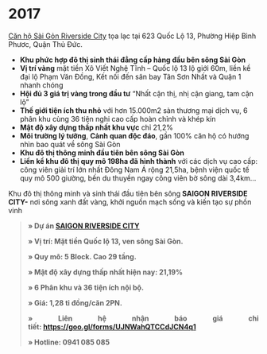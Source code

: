 # 2017
<a href="https://namminh.com.vn/du-an/saigon-riverside-city">Căn hộ Sài Gỏn Riverside City</a> tọa lạc tại 623 Quốc Lộ 13, Phường Hiệp Bình Phươc, Quận Thủ Đức. 
<ul>
 	<li><strong>Khu phức hợp đô thị sinh thái đẳng cấp hàng đầu bên sông Sài Gòn</strong></li>
 	<li><strong>Vị trí vàng</strong> mặt tiền Xô Viết Nghệ Tĩnh – Quốc lộ 13 lộ giới 60m, liền kề đại lộ Phạm Văn Đồng, Kết nối đến sân bay Tân Sơn Nhất và Quận 1 nhanh chóng</li>
 	<li><strong>Hội đủ 3 giá trị vàng trong đầu tư</strong> “Nhất cận thị, nhị cận giang, tam cận lộ”</li>
 	<li><strong>Thế giới tiện ích thu nhỏ</strong> với hơn 15.000m2 sàn thương mại dịch vụ, 6 phân khu cùng 36 tiện nghi cao cấp hoàn chỉnh và khép kín</li>
 	<li><strong>Mật độ xây dựng thấp nhất khu vực</strong> chỉ 21,2%</li>
 	<li><strong>Môi trường lý tưởng</strong>, <strong>Cảnh quan độc đáo</strong>, gần 100% căn hộ có hướng nhìn bao quát về sông Sài Gòn</li>
 	<li><strong>Khu đô thị thông minh đầu tiên bên sông Sài Gòn</strong></li>
 	<li><strong>Liền kề khu đô thị quy mô 198ha đã hình thành</strong> với các dịch vụ cao cấp: công viên giải trí lớn nhất Đông Nam Á rộng 21,5ha, bệnh viện quốc tế quy mô 500 giường, bến du thuyền ngay công viên bờ sông dài 3,4km…</li>
</ul> 

Khu đô thị thông minh và sinh thái đầu tiên bên sông<strong> SAIGON RIVERSIDE CITY-</strong> nơi sông xanh đất vàng, khởi nguồn mạch sống và kiến tạo sự phồn vinh 
<blockquote>
<p style="text-align: justify;"><strong>» Dự án <a href="https://namminh.com.vn/du-an/saigon-riverside-city">SAIGON RIVERSIDE CITY</a></strong></p>
<p style="text-align: justify;"><strong>» Vị trí: Mặt tiền Quốc lộ 13, ven sông Sài Gòn.</strong></p>
<p style="text-align: justify;"><strong>» Quy mô: 5 Block. Cao 29 tầng.</strong></p>
<p style="text-align: justify;"><strong>» Mật độ xây dựng thấp nhất hiện nay: 21,19%</strong></p>
<p style="text-align: justify;"><strong>» 6 Phân khu và 36 tiện ích nội bộ.</strong></p>
<p style="text-align: justify;"><strong>» Giá: 1,28 tỉ đồng/căn 2PN.</strong></p>
<p style="text-align: justify;"><strong>» Liên hệ nhận báo giá chi tiết: <a href="https://goo.gl/forms/UJNWahQTCCdJCN4q1">https://goo.gl/forms/UJNWahQTCCdJCN4q1</a></strong></p>
<p style="text-align: justify;"><strong>» Hotline: 0941 085 085</strong></p>
</blockquote>

